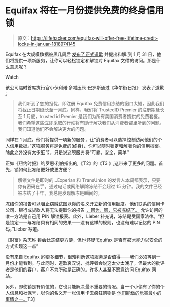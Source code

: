 # Equifax 将在一月份提供免费的终身信用锁

> 原文：<https://lifehacker.com/equifax-will-offer-free-lifetime-credit-locks-in-januar-1818974145>

Equifax 在大规模数据被黑几周后 [发布了正式道歉](https://www.wsj.com/articles/on-behalf-of-equifax-im-sorry-1506547253) 并提出和解:到 1 月 31 日，他们将提供一项新服务，让你可以轻松锁定和解锁对 Equifax 文件的访问。那是什么意思呢？

Watch

该公司临时首席执行官小保利诺·多减压阀·巴罗斯通过《华尔街日报》 发表了道歉 [:](https://www.wsj.com/articles/on-behalf-of-equifax-im-sorry-1506547253)

> 我们听到了您的担忧，即注册 Equifax 免费信用冻结的窗口太短，因此我们将截止日期延长至一月底。同样，我们将 TrustedID Premier 的注册期延长至 1 月底，trusted id Premier 是我们为所有美国消费者提供的免费套餐。我们希望这些立即采取的行动将有助于解决我们从消费者那里听到的问题。我们知道他们不会解决更大的问题。

同样在 1 月底，他们将提供一项新的服务，让“消费者可以选择控制访问他们的个人信用数据。”这项服务将是免费的(终身)，你可以随时锁定和解锁你的信用档案。除此之外没有太多细节，只是说这项服务将“可靠、安全、简单”

正如《纽约时报》的罗恩·利伯指出的,《T2》的《T3 》,这带来了更多的问题。首先，锁如何比冻结更好或更方便？

> 解锁文件是即时的...Experian 和 TransUnion 的发言人本周都表示，只要你有密码在手，通过电话或网络解除冻结不会超过 15 分钟。我的文件已经被冻结了十年，我总是发现解冻是瞬间的。

冻结你的报告可以阻止窃贼试图以你的名义开立新的信用额度。他们联系的信用卡公司、银行或贷款人将无法提取你的报告 [，因为，嗯，它被冻结了。](https://twocents.lifehacker.com/everything-you-need-to-know-about-a-credit-freeze-1803139061#_ga=2.194815653.948122430.1506632186-1268082208.1431441811) 允许访问的唯一方法是自己用 PIN 解锁报表。此外，Lieber 补充说，冻结是受国家法律。“但是锁定——与冻结具有相同的效果——没有这样的规则，也没有难以记忆的 PIN 码，”Lieber 写道。

《财富》杂志称 锁会比冻结更方便，但也怀疑“Equifax 是否有技术能力以安全的方式实现这一点”

没有来自 Equifax 的更多细节，很难判断这项服务是否值得——我们必须等到一月份才能看到。与此同时，道歉哀叹说，批评者会说这太少太晚了，但最大的批评者是他们的客户，客户不为所动是正确的。许多人甚至不愿意访问 Equifax 网站。

另外，即使锁是有价值的，它也只能解决最不重要的情况。当一个小偷有了你的个人信息和社保号，以你的名义开一张信用卡去疯狂购物是 [他们能做的危害最小的事情之一。](https://lifehacker.com/how-to-find-out-if-you-were-affected-by-the-equifax-hac-1806121695)T3】